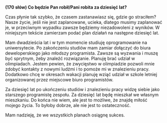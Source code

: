 **(170 słów) Co będzie Pan robił/Pani robita za dziesięć lat?**

Czas płynie tak szybko, że czasem zastanawiasz się, gdzie go straciłem?
Nasze życie, jeśli nie jest zaplanowane, ucieka, dlatego musimy zaplanować je, w przeciwnym wypadku zawsze będziemy niezadowoleni z wyników.
W niniejszym tekście zamierzam podać plan działań na następne dziesięć lat.

Mam dwadzieścia lat i w tym momencie studiuję oprogramowanie na uniwersytecie.
Po zakończeniu studiów mam zamiar dołączyć do biura deweloperskiego jako młodszy programista.
Zawsze są wyzwania i muszę być sprytnym, żeby znaleźć rozwiązanie.
Planuję brać udział w olimpiadach.
Jestem pewien, że zwycięstwo w olimpiadzie pozwoli mnie zdobyć kontakty z nowymi ludźmi i to pomoże mi w znalezieniu pracy.
Dodatkowo chcę w okresach wakacji planuję wziąć udział w szkole letniej organizowanej przez miejscowe biuro programistów.

Za dziesięć lat po ukończeniu studiów i znalezieniu pracy widzę siebie jako starszego programistę zespołu.
Za dziesięć lat będę  mieszkał we własnym mieszkaniu. Do końca nie wiem, ale jest to możliwe, że znajdę miłość mojego życia.
To byłoby dobrze, ale nie jest to ostateczność.

Mam nadzieję, że we wszystkich planach osiągnę sukces.
